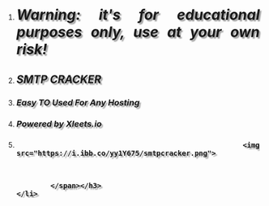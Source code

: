 <ol>
    <li>
        <h1 style="text-align: justify;"><span style="text-shadow: 3px 3px 2px rgba(136, 136, 136, 0.8);"><em>Warning: it&apos;s for educational purposes only, use at your own risk!</em></span></h1>
    </li>
    <li>
        <h2 style="text-align: justify;"><em><span style="text-shadow: 3px 3px 2px rgba(136, 136, 136, 0.8);">SMTP CRACKER</span></em></h2>
    </li>
    <li>
        <h3 style="text-align: justify;"><em><span style="text-shadow: 3px 3px 2px rgba(136, 136, 136, 0.8);">Easy TO Used For Any Hosting</span></em></h3>
    </li>
    <li>
        <h3 style="text-align: justify;"><span style="text-shadow: 3px 3px 2px rgba(136, 136, 136, 0.8);"><em>Powered by Xleets.io</em></span></h3>
    </li>
    <li>
        <h3 style="text-align: justify;"><span style="text-shadow: 3px 3px 2px rgba(136, 136, 136, 0.8);">
            
            
           <img src="https://i.ibb.co/yy1Y675/smtpcracker.png">
            
            
            
            </span></h3>
    </li>
</ol>
